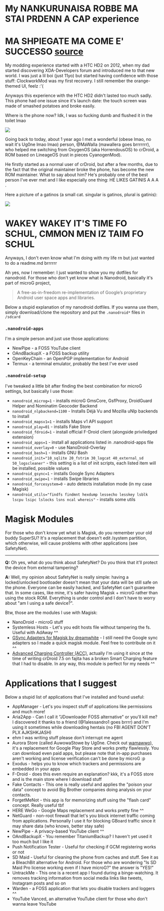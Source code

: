 # My NANKURUNAISA ROBBE MA STAI PRDENN A CAP experience

# MA SHPIEGATE MA COME E' SUCCESSO [source](https://www.youtube.com/watch?v=Cw5v9gyLz9c)

My modding experience started with a HTC HD2 on 2012, when my dad started discovering XDA-Developers forum and introduced me to that new world.
I was just a lil boi (just 11yo) but started having confidence with those stuff: ClockworkMod was my first recovery. I still remember the orange-themed UI, feelz :'(

Anyways this experience with the HTC HD2 didn't lasted too much sadly.
This phone had one issue since it's launch date: the touch screen was made of smashed potatoes and broke easily.

Where is the phone now? Idk, I was so fucking dumb and flushed it in the toilet lmao

![](https://i.pinimg.com/originals/f1/23/05/f1230501d33cb2c6055b2d6ea221a22d.jpg)

Going back to today, about 1 year ago I met a wonderful (obese lmao, no wait it's Ug0ne lmao lmao) person, @MaWalla (mawallera goes brrrrrrr), who helped me switching from OxygenOS (aka HorrendousOS) to crDroid, a ROM based on LineageOS (rust in pieces CyanogenMod).

He firstly started as a normal user of crDroid, but after a few months, due to the fact that the original maintainer broke the phone, has become the new ROM maintainer.
What to say about him? He's probably one of the best person I've ever met and I like especially one thing: HE LIKES GATINIS A A A .

Here a picture of a gatinos (a small cat. singular is gatinos, plural is gatinis):

![](https://i.pinimg.com/originals/35/de/21/35de21312b830288966469a6e35717ad.jpg)

# WAKEY WAKEY IT'S TIME FO SCHUL, CMMON MEN IZ TAIM FO SCHUL

Anyways, I don't even know what I'm doing with my life rn but just wanted to do a readme.md brrrrrr

Ah yes, now I remember: I just wanted to show you my dotfiles for nanodroid.
For those who don't yet know what is Nanodroid, basically it's part of microG project,

> A free-as-in-freedom re-implementation of Google’s proprietary Android user space apps and libraries.

Below a stupid explanation of my nanodroid dotfiles.
If you wanna use them, simply download/clone the repository and put the `.nanodroid*` files in `/sdcard`

### `.nanodroid-apps`

I'm a simple person and just use those applications:

- NewPipe - a FOSS YouTube client
- OAndBackupX - a FOSS backup utility
- OpenKeyChain - an OpenPGP implementation for Android
- Termux - a terminal emulator, probably the best I've ever used


### `.nanodroid-setup`

I've tweaked a little bit after finding the best combination for microG settings, but basically I use those:

- `nanodroid_microg=1` - installs microG GmsCore, GsfProxy, DroidGuard Helper and Nominatim Geocoder Backend
- `nanodroid_nlpbackend=1100` - Installs  Déjà Vu  and Mozilla uNlp backends  to install
- `nanodroid_mapsv1=1` - installs Maps v1 API support
- `nanodroid_play=01` - installs Fake Store
- `nanodroid_fdroid=1` - install official F-Droid client (alongside priviledged extension)
- `nanodroid_apps=1` - install all applications listed in .nanodroid-apps file
- `nanodroid_overlay=0` - use NanoDroid-Overlay
- `nanodroid_bash=1` - installs GNU Bash
- `nanodroid_init="10_sqlite 20_fstrim 30_logcat 40_external_sd 50_logscleaner"` - this setting is a list of init scripts, each listed item will be installed, possible values
- `nanodroid_gsync=1` - installs Google Sync Adapters
- `nanodroid_swipe=1` - installs Swipe libraries
- `nanodroid_forcesystem=0` - auto detects installation mode (in my case Magisk)
- `nanodroid_utils="findfs findmnt hexdump lessecho lesskey lsblk lscpu lsipc lslocks lsns ncal whereis"` - installs some utils

# Magisk Modules

For those who don't know yet what is Magisk, do you remember your old buddy SuperSU? It's a replacement that doesn't edit /system partition, which otherwise, will cause problems with other applications (see SafetyNet).

---

**Q:** Oh yes, what do you think about SafetyNet? Do you think that it'll protect the device from external tampering?

**A:** Well, my opinion about SafetyNet is really simple: having a locked/unlocked bootloader doesn't mean that your data will be still safe on the phone. Everyone can be easily hacked, and SafetyNet can't guarantee that.
In some cases, like mine, it's safer having Magisk + microG rather than using the stock ROM. Everything is under control and I don't have to worry about "am I using a safe device?".

Btw, those are the modules I use with Magisk:

- NanoDroid - microG stuff
- Systemless Hosts - Let's you edit hosts file without tampering the fs. Useful with AdAway ^^
- [GSync Adapters for Magisk by dreamwhite](https://github.com/dreamwhite/gsync_adapters_for_magisk/) - I still need the Google sync adapters so I made a quick magisk module. Feel free to contribute on it ^^
- [Advanced Charging Controller (ACC)](https://github.com/Magisk-Modules-Repo/acc), actually I'm using it since at the time of writing crDroid 7.5 on fajita has a broken Smart Charging feature that I had to disable. In any way, this module is perfect for my needs ^^

# Applications that I suggest

Below a stupid list of applications that I've installed and found useful:

- AppManager - Let's you inspect stuff of applications like permissions and much more!
- Aria2App - Can I call it "JDownloader FOSS alternative" or you'll kill me? I discovered it thanks to a friend (@1alessandro1 goes brrrr) and I'm using it sometimes while downloading hentais (no FBI AGENT DON'T PLX AJKSHKJASH)
- ehm I was writing stuff please don't interrupt me agent
- Aurora Store (called AuwowaStowe by Ug0ne. Check out [wamawwo](https://github.com/dreamwhite/wamawwo)), it's a replacement for Google Play Store and works pretty flawlessly. You can download even paid apps, but please note that in-app purchases aren't working and license verification can't be done by microG :p
- Exodus - helps you to know which trackers and permissions are embedded in your apps
- F-Droid - does this even require an explanation? kkk, it's a FOSS store and is the main store where I download stuff
- Fake Contacts - This one is really useful and applies the "poison your data" concept to avoid Big Brother companies doing analysis on your contacts.
- ForgetMeNot - this app is for memorizing stuff using the "flash card" concept. Really useful tbf
- HERE WeGo - Google Maps replacement and works pretty fine ^^
- NetGuard - non-root firewall that let's you block internet traffic coming from applications. Personally I use it for blocking GBoard traffic since it may share data (who knows, better stay safe)
- NewPipe - A privacy-based YouTube client ^^
- OAndBackupX - You remember TitaniumBackup? I haven't yet used it too much but I like it
- Push Notification Tester - Useful for checking if GCM registering works or not
- SD Maid - Useful for cleaning the phone from caches and stuff. See it as a BleachBit alternative for Android. For those who are wondering "Is SD Maid Pro license working even if I have microG?" the answer is "YES!"
- UntrackMe - This one is a recent app I found during a binge-watching. It removes tracking information from social media links like tweets, Instagram posts and so on
- Warden - a FOSS application that lets you disable trackers and loggers ^^
- YouTube Vanced, an alternative YouTube client for those who don't wanna leave YouTube 
